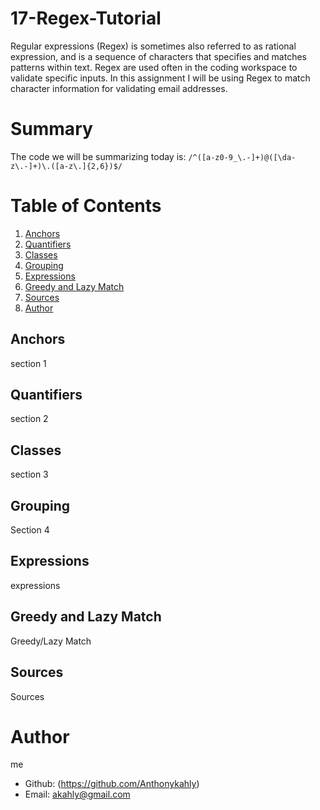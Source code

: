 # 17-Regex-Tutorial

Regular expressions (Regex) is sometimes also referred to as rational expression, and is a sequence of characters that specifies and matches patterns within text. Regex are used often in the coding workspace to validate specific inputs. In this assignment I will be using Regex to match character information for validating email addresses.

# Summary

The code we will be summarizing today is: `/^([a-z0-9_\.-]+)@([\da-z\.-]+)\.([a-z\.]{2,6})$/`

# Table of Contents

1. [Anchors](#Anchors)
2. [Quantifiers](#Quantifiers)
3. [Classes](#Classes)
4. [Grouping](#Grouping)
5. [Expressions](#Expressions)
6. [Greedy and Lazy Match](#greedy-and-lazy-match)
7. [Sources](#Sources)
8. [Author](#Author)

## Anchors

section 1

## Quantifiers

section 2

## Classes

section 3

## Grouping

Section 4

## Expressions

expressions

## Greedy and Lazy Match

Greedy/Lazy Match

## Sources

Sources

# Author

me

- Github: (https://github.com/Anthonykahly)
- Email: akahly@gmail.com
